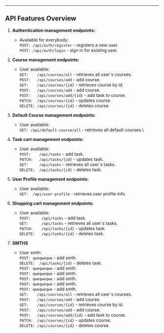 ___
## API Features Overview
1. **Authentication management endpoints:**
    * Available for everybody:\
```POST: /api/auth/register``` - registers a new user.\
```POST: /api/auth/login``` - sign in for existing user.
2. **Course management endpoints:**
    * User available:\
```GET:    /api/courses/all```  - retrieves all user`s courses.\
```POST:   /api/courses/add``` - add course.\
```GET:    /api/courses/{id}``` - retrieves course by id.\
```POST:   /api/courses/add``` - add course.\
```POST:   /api/courses/add/{id}``` - add task to course.\
```PATCH:  /api/courses/{id}``` - updates course.\
```DELETE: /api/courses/{id}``` - deletes course.

3. **Default Course management endpoints:**
    * User available:\
```GET: /api/default-course/all``` - retrieves all default courses.\
4. **Task cart management endpoints:**
    * User available:\
```POST:    /api/tasks``` - add task.\
```PATCH:   /api/tasks/{id}``` - updates task.\
```GET:     /api/tasks``` - retrieves all user`s tasks.\
```DELETE:  /api/tasks/{id}``` - deletes task.

5. **User Profile management endpoints:**
   * User available:\
```GET:  /api/user-profile``` - retrieves user profile info.
6. **Shopping cart management endpoints:**
    * User available:\
```POST:     /api/tasks``` - add task.\
```GET:      /api/tasks``` - retrieves all user`s tasks.\
```PATCH:    /api/tasks/{id}``` - updates task.\
```DELETE:   /api/tasks/{id}``` - deletes task.
7. **SMTHS**
   * User smth:\
     ```POST: qweqweqwe``` - add smth.\
     ```DELETE:  /api/tasks/{id}``` - deletes task.\
     ```POST: qweqweqwe``` - add smth.\
     ```POST: qweqweqwe``` - add smth.\
     ```POST: qweqweqwe``` - add smth.\
     ```POST: qweqweqwe``` - add smth.\
     ```POST: qweqweqwe``` - add smth.\
```GET:    /api/courses/all```  - retrieves all user`s courses.\
```POST:   /api/courses/add``` - add course.\
```GET:    /api/courses/{id}``` - retrieves course by id.\
```POST:   /api/courses/add``` - add course.\
```POST:   /api/courses/add/{id}``` - add task to course.\
```PATCH:  /api/courses/{id}``` - updates course.\
```DELETE: /api/courses/{id}``` - deletes course.
     
